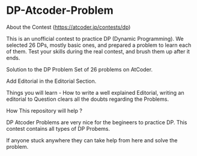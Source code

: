 # DP-Atcoder-Problem

About the Contest (https://atcoder.jp/contests/dp)

This is an unofficial contest to practice DP (Dynamic Programming). We selected 26 DPs, mostly basic ones, and prepared a problem to learn each of them. Test your skills during the real contest, and brush them up after it ends.

Solution to the DP Problem Set of 26 problems on AtCoder.

Add Editorial in the Editorial Section. 

Things you will learn - How to write a well explained Editorial, writing an editorial to Question clears all the doubts regarding the Problems.

How This repository will help ?

DP Atcoder Problems are very nice for the begineers to practice DP. This contest contains all types of DP Probems.

If anyone stuck anywhere they can take help from here and solve the problem.

